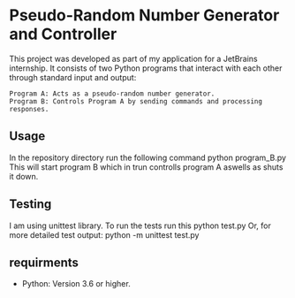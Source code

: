 # Pseudo-Random Number Generator and Controller
This project was developed as part of my application for a JetBrains internship. It consists of two Python programs that interact with each other through standard input and output:

    Program A: Acts as a pseudo-random number generator.
    Program B: Controls Program A by sending commands and processing responses.
## Usage
In the repository directory run the following command
  python program_B.py
This will start program B which in trun controlls program A aswells as shuts it down.
## Testing
I am using unittest library. To run the tests run this 
  python test.py
Or, for more detailed test output:
  python -m unittest test.py
## requirments
- Python: Version 3.6 or higher.
